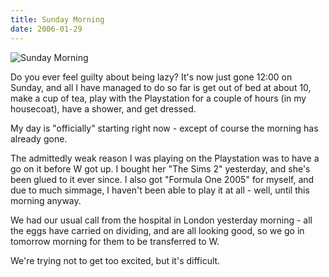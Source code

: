 ```yaml
---
title: Sunday Morning
date: 2006-01-29
---
```


![Sunday Morning](https://source.unsplash.com/qTpc0Vj4YoE/1600x900)

Do you ever feel guilty about being lazy? It's now just gone 12:00 on Sunday, and all I have managed to do so far is get out of bed at about 10, make a cup of tea, play with the Playstation for a couple of hours (in my housecoat), have a shower, and get dressed.

My day is "officially" starting right now - except of course the morning has already gone.

The admittedly weak reason I was playing on the Playstation was to have a go on it before W got up. I bought her "The Sims 2" yesterday, and she's been glued to it ever since. I also got "Formula One 2005" for myself, and due to much simmage, I haven't been able to play it at all - well, until this morning anyway.

We had our usual call from the hospital in London yesterday morning - all the eggs have carried on dividing, and are all looking good, so we go in tomorrow morning for them to be transferred to W.

We're trying not to get too excited, but it's difficult.